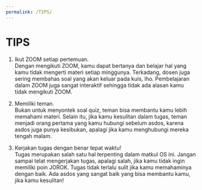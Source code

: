 ```yaml
---
permalink: /TIPS/
---
```


# TIPS

1. Ikut ZOOM setiap pertemuan. <br>
Dengan mengikuti ZOOM, kamu dapat bertanya dan belajar hal yang kamu tidak mengerti materi setiap minggunya. Terkadang, dosen juga sering membahas soal yang akan keluar pada kuis, lho. Pembelajaran dalam ZOOM juga sangat interaktif sehingga tidak ada alasan kamu tidak mengikuti ZOOM. 

2. Memiliki teman. <br>
Bukan untuk menyontek soal quiz, teman bisa membantu kamu lebih memahami materi. Selain itu, jika kamu kesulitan dalam tugas, teman menjadi orang pertama yang kamu hubungi sebelum asdos, karena asdos juga punya kesibukan, apalagi jika kamu menghubungi mereka tengah malam.

3. Kerjakan tugas dengan benar tepat waktu! <br>
Tugas merupakan salah satu hal terpenting dalam matkul OS ini. Jangan sampai telat mengerjakan tugas, apalagi salah, jika kamu tidak ingin memiliki poin JOROK. Tugas tidak terlalu sulit jika kamu memahaminya dengan baik. Ada asdos yang sangat baik yang bisa membantu kamu, jika kamu kesulitan!


